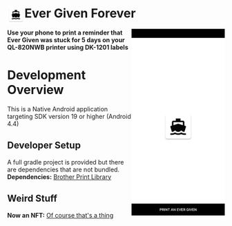 # Ever Given Forever<img align="left" src="./app/src/main/res/drawable-xxxhdpi/ic_launcher.png" data-canonical-src="./app/src/main/res/drawable-xxxhdpi/ic_launcher.png" width="40" height="40"/>

<img align="right" src="./screenshots/screenshot.png" data-canonical-src="./screenshots/screenshot.png" width="216" height="432"/>

**Use your phone to print a reminder that Ever Given was stuck for 5 days on your QL-820NWB printer using DK-1201 labels**

# Development Overview

This is a Native Android application targeting SDK version 19 or higher (Android 4.4)

## Developer Setup

A full gradle project is provided but there are dependencies that are not bundled.
**Dependencies:** [Brother Print Library](https://developerprogram.brother-usa.com/sdk-download)

## Weird Stuff

**Now an NFT:** [Of course that's a thing](https://opensea.io/assets/0x495f947276749ce646f68ac8c248420045cb7b5e/47022020929642050218290093558450939018997364037934722709349587127430176309249) 

